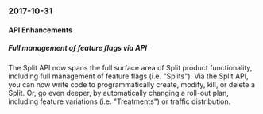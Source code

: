 ### 2017-10-31
#### API Enhancements
##### Full management of feature flags via API
The Split API now spans the full surface area of Split product functionality, including full management of feature flags (i.e. "Splits"). Via the Split API, you can now write code to programmatically create, modify, kill, or delete a Split. Or, go even deeper, by automatically changing a roll-out plan, including feature variations (i.e. "Treatments") or traffic distribution.
